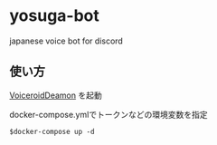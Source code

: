 # yosuga-bot
japanese voice bot for discord

## 使い方

[VoiceroidDeamon](https://github.com/Nkyoku/voiceroid_daemon)
を起動

docker-compose.ymlでトークンなどの環境変数を指定

`$docker-compose up -d`